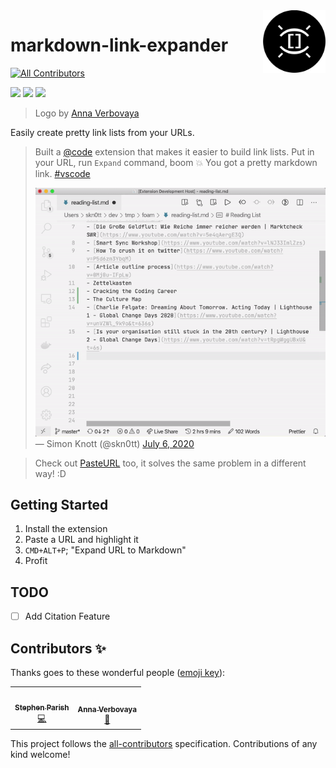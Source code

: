 <img src="./assets/logo.png" align="right" width="100px" />

# markdown-link-expander
<!-- ALL-CONTRIBUTORS-BADGE:START - Do not remove or modify this section -->
[![All Contributors](https://img.shields.io/badge/all_contributors-2-orange.svg?style=flat-square)](#contributors-)
<!-- ALL-CONTRIBUTORS-BADGE:END -->

![](https://badgen.net/vs-marketplace/v/skn0tt.markdown-link-expander)
![](https://badgen.net/vs-marketplace/d/skn0tt.markdown-link-expander)
![](https://badgen.net/vs-marketplace/i/skn0tt.markdown-link-expander)

> Logo by [Anna Verbovaya](https://www.instagram.com/anve.anve/)

Easily create pretty link lists from your URLs.

> Built a <a href="https://twitter.com/code?ref_src=twsrc%5Etfw">@code</a> extension that makes it easier to build link lists.
> Put in your URL, run `Expand` command, boom 💥
> You got a pretty markdown link.
> <a href="https://twitter.com/hashtag/vscode?src=hash&amp;ref_src=twsrc%5Etfw">#vscode</a>
> <br>
> 
> ![Demo Gif](./demo.gif)<br>
> &mdash; Simon Knott (@skn0tt) <a href="https://twitter.com/skn0tt/status/1280128212559958016?ref_src=twsrc%5Etfw">July 6, 2020</a>

> Check out [PasteURL](https://github.com/kukushi/PasteURL) too, it solves the same problem in a different way! :D

## Getting Started

1. Install the extension
2. Paste a URL and highlight it
3. `CMD+ALT+P`; "Expand URL to Markdown"
4. Profit

## TODO

- [ ] Add Citation Feature

## Contributors ✨

Thanks goes to these wonderful people ([emoji key](https://allcontributors.org/docs/en/emoji-key)):

<!-- ALL-CONTRIBUTORS-LIST:START - Do not remove or modify this section -->
<!-- prettier-ignore-start -->
<!-- markdownlint-disable -->
<table>
  <tr>
    <td align="center"><a href="http://stephen.parish.co"><img src="https://avatars.githubusercontent.com/u/840677?v=4?s=100" width="100px;" alt=""/><br /><sub><b>Stephen Parish</b></sub></a><br /><a href="https://github.com/Skn0tt/markdown-link-expander/commits?author=stephenparish" title="Code">💻</a></td>
    <td align="center"><a href="https://www.instagram.com/anve.anve/"><img src="https://i.picsum.photos/id/616/100/100.jpg?hmac=J0IcRJ6-nYjO2lYan1ZZJIgJPVj6MHO1Tj5UP6KeQbE?s=100" width="100px;" alt=""/><br /><sub><b>Anna Verbovaya</b></sub></a><br /><a href="#design-anve.anve" title="Design">🎨</a></td>
  </tr>
</table>

<!-- markdownlint-restore -->
<!-- prettier-ignore-end -->

<!-- ALL-CONTRIBUTORS-LIST:END -->

This project follows the [all-contributors](https://github.com/all-contributors/all-contributors) specification. Contributions of any kind welcome!
